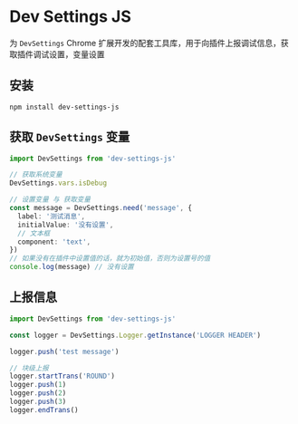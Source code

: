 # Dev Settings JS

为 `DevSettings` Chrome 扩展开发的配套工具库，用于向插件上报调试信息，获取插件调试设置，变量设置

## 安装

```
npm install dev-settings-js
```

## 获取 `DevSettings` 变量

```ts
import DevSettings from 'dev-settings-js'

// 获取系统变量
DevSettings.vars.isDebug

// 设置变量 与 获取变量
const message = DevSettings.need('message', {
  label: '测试消息',
  initialValue: '没有设置',
  // 文本框
  component: 'text',
})
// 如果没有在插件中设置值的话，就为初始值，否则为设置号的值
console.log(message) // 没有设置
```

## 上报信息

```ts
import DevSettings from 'dev-settings-js'

const logger = DevSettings.Logger.getInstance('LOGGER HEADER')

logger.push('test message')

// 块级上报
logger.startTrans('ROUND')
logger.push(1)
logger.push(2)
logger.push(3)
logger.endTrans()
```